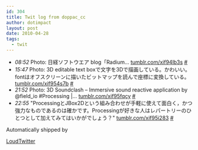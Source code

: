 ```yaml
---
id: 304
title: Twit log from doppac_cc
author: dotimpact
layout: post
date: 2010-04-28
tags:
  - twit
---
```

<ul class="loudtwitter">
  <li>
    <em>08:52</em> Photo: 日経ソフトウエア blog「Radium&#8230; <a href="http://tumblr.com/xif94lb3s">tumblr.com/xif94lb3s</a> <a href="http://twitter.com/doppac_cc/statuses/12912716140">#</a>
  </li>
  <li>
    <em>15:47</em> Photo: 3D editable text boxで文字を3Dで描画している。かわいい。 fontはオフスクリーンに描いたビットマップを読んで座標に変換している。 <a href="http://tumblr.com/xif954s7b">tumblr.com/xif954s7b</a> <a href="http://twitter.com/doppac_cc/statuses/12931308211">#</a>
  </li>
  <li>
    <em>21:52</em> Photo: 3D Soundclash &#8211; Immersive sound reactive application by @field_io #Processing |&#8230; <a href="http://tumblr.com/xif95fqcy">tumblr.com/xif95fqcy</a> <a href="http://twitter.com/doppac_cc/statuses/12943400359">#</a>
  </li>
  <li>
    <em>22:55</em> "ProcessingとJBox2Dという組み合わせが手軽に使えて面白く，かつ強力なものであるのは確かです。Processingが好きな人はレパートリーのひとつとして加えてみてはいかがでしょう？" <a href="http://tumblr.com/xif95i283">tumblr.com/xif95i283</a> <a href="http://twitter.com/doppac_cc/statuses/12946318501">#</a>
  </li>
</ul>Automatically shipped by 

[LoudTwitter][1]

 [1]: http://www.loudtwitter.com
